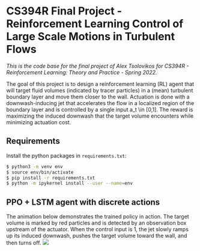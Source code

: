 # CS394R Final Project - Reinforcement Learning Control of Large Scale Motions in Turbulent Flows

*This is the code base for the final project of Alex Tsolovikos for CS394R - Reinforcement Learning: Theory and Practice - Spring 2022.*

The goal of this project is to design a reinforcement learning (RL) agent that will target fluid volumes (indicated by tracer particles) in a (mean) turbulent boundary layer and move them closer to the wall. Actuation is done with a downwash-inducing jet that accelerates the flow in a localized region of the boundary layer and is controlled by a single input a_t \in [0,1]. The reward is maximizing the induced downwash that the target volume encounters while minimizing actuation cost.

## Requirements
Install the python packages in `requirements.txt`:

```sh
$ python3 -m venv env
$ source env/bin/activate
$ pip install -r requirements.txt
$ python -m ipykernel install --user --name=env
`````````

## PPO + LSTM agent with discrete actions
The animation below demonstrates the trained policy in action. The target volume is marked by red particles and is detected by an observation box upstream of the actuator. When the control input is 1, the jet slowly ramps up its induced downwash, pushes the target volume toward the wall, and then turns off.
![](figs/ppo_lstm_discrete.gif)
